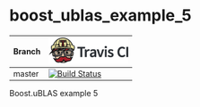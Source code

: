 # boost_ublas_example_5

Branch|[![Travis CI logo](TravisCI.png)](https://travis-ci.org)
---|---
master|[![Build Status](https://travis-ci.org/richelbilderbeek/boost_ublas_example_5.svg?branch=master)](https://travis-ci.org/richelbilderbeek/boost_ublas_example_5)

Boost.uBLAS example 5
